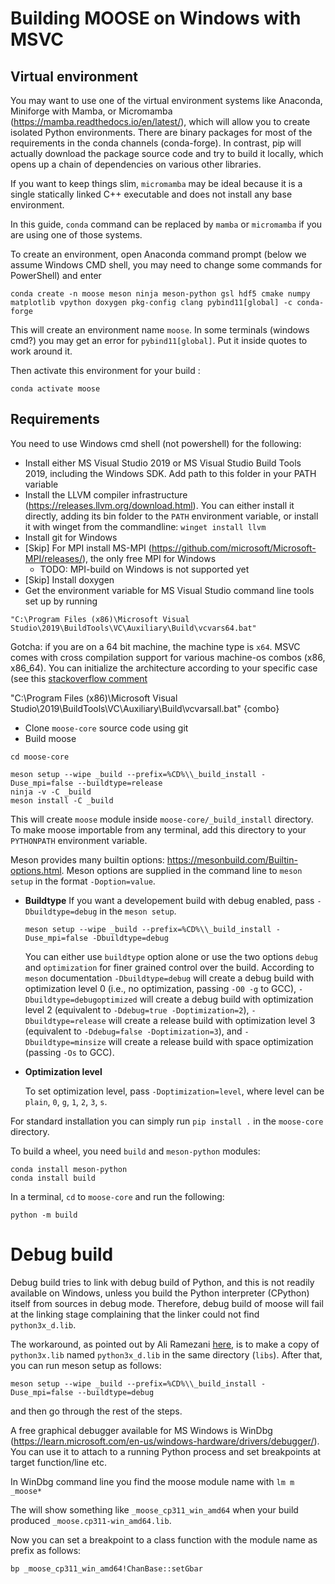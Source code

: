 # Building MOOSE on Windows with MSVC

## Virtual environment
You may want to use one of the virtual environment systems like Anaconda, Miniforge with Mamba, or Micromamba (https://mamba.readthedocs.io/en/latest/), which will allow you to create isolated Python environments. There  are binary packages for most of the requirements in the conda channels (conda-forge). In contrast, pip will actually download the package source code and try to build it locally, which opens up a chain of dependencies on various other libraries.

If you want to keep things slim, `micromamba` may be ideal because it is a single statically linked C++ executable and does not install any base environment.

In this guide, `conda` command can be replaced by `mamba` or `micromamba` if you are using one of those systems. 

To create an environment, open Anaconda command prompt (below we assume Windows CMD shell, you may need to change some commands for PowerShell) and enter

```
conda create -n moose meson ninja meson-python gsl hdf5 cmake numpy matplotlib vpython doxygen pkg-config clang pybind11[global] -c conda-forge
```

This will create an environment name `moose`. In some terminals (windows cmd?) you may get an error for `pybind11[global]`. Put it inside quotes to work around it.

Then activate this environment for your build :

```
conda activate moose
```

## Requirements

You need to use Windows cmd shell (not powershell) for the following:

* Install either MS Visual Studio 2019 or MS Visual Studio Build Tools 2019, including the Windows SDK.
  Add path to this folder in your PATH variable
* Install the LLVM compiler infrastructure (https://releases.llvm.org/download.html). You can either install it directly, adding its bin folder to the `PATH` environment variable, or install it with winget from the commandline: `winget install llvm`
* Install git for Windows
* [Skip] For MPI install MS-MPI (https://github.com/microsoft/Microsoft-MPI/releases/), the only free MPI for Windows
  - TODO: MPI-build on Windows is not supported yet
* [Skip] Install doxygen
* Get the environment variable for MS Visual Studio command line tools set up by running 

```
"C:\Program Files (x86)\Microsoft Visual Studio\2019\BuildTools\VC\Auxiliary\Build\vcvars64.bat"
```

Gotcha: if you are on a 64 bit machine, the machine type is `x64`. MSVC comes with cross compilation support for various machine-os combos (x86, x86_64). You can initialize the architecture according to your specific case (see this [stackoverflow comment](https://stackoverflow.com/questions/78446613/whats-the-difference-in-visual-studio-between-amd64-x86-vs-x86-amd64)

"C:\Program Files (x86)\Microsoft Visual Studio\2019\BuildTools\VC\Auxiliary\Build\vcvarsall.bat" {combo}

* Clone `moose-core` source code using git
* Build moose
```
cd moose-core

meson setup --wipe _build --prefix=%CD%\\_build_install -Duse_mpi=false --buildtype=release
ninja -v -C _build 
meson install -C _build
```

This will create `moose` module inside `moose-core/_build_install` directory. To make moose importable from any terminal, add this directory to your `PYTHONPATH` environment variable. 


Meson provides many builtin options: https://mesonbuild.com/Builtin-options.html. Meson options are supplied in the command line to `meson setup` in the format `-Doption=value`.

  - **Buildtype**
	If you want a developement build with debug enabled, pass `-Dbuildtype=debug` in the `meson setup`.


	```
	meson setup --wipe _build --prefix=%CD%\\_build_install -Duse_mpi=false -Dbuildtype=debug
	```

	You can either use `buildtype` option alone or use the two options `debug` and `optimization` for finer grained control over the build. According to `meson` documentation `-Dbuildtype=debug` will create a debug build with optimization level 0 (i.e., no optimization, passing `-O0 -g` to GCC), `-Dbuildtype=debugoptimized`  will create a debug build with optimization level 2 (equivalent to `-Ddebug=true -Doptimization=2`), `-Dbuildtype=release` will create a release build with optimization level 3 (equivalent to `-Ddebug=false -Doptimization=3`), and `-Dbuildtype=minsize` will create a release build with space optimization (passing `-Os` to GCC).
	
  - **Optimization level**
	
	To set optimization level, pass `-Doptimization=level`, where level can be `plain`, `0`, `g`, `1`, `2`, `3`, `s`.



For standard installation you can simply run `pip install .` in the `moose-core` directory.

To build a wheel, you need `build` and `meson-python` modules:

```
conda install meson-python
conda install build
```

In a terminal, `cd` to `moose-core` and run the following:

```
python -m build
```

# Debug build
Debug build tries to link with debug build of Python, and this is not
readily available on Windows, unless you build the Python interpreter
(CPython) itself from sources in debug mode. Therefore, debug build of
moose will fail at the linking stage complaining that the linker could
not find `python3x_d.lib`.

The workaround, as pointed out by Ali Ramezani
[here](https://stackoverflow.com/questions/66162568/lnk1104cannot-open-file-python39-d-lib),
is to make a copy of `python3x.lib` named `python3x_d.lib` in the same
directory (`libs`). After that, you can run meson setup as follows:

```
meson setup --wipe _build --prefix=%CD%\\_build_install -Duse_mpi=false --buildtype=debug
```

and then go through the rest of the steps.

A free graphical debugger available for MS Windows is WinDbg (https://learn.microsoft.com/en-us/windows-hardware/drivers/debugger/). You can
use it to attach to a running Python process and set breakpoints at
target function/line etc.

In WinDbg command line you find the moose module name with
`lm m _moose*`

The will show something like `_moose_cp311_win_amd64` when your build produced `_moose.cp311-win_amd64.lib`.

Now you can set a breakpoint to a class function with the module name as prefix as follows:

`bp _moose_cp311_win_amd64!ChanBase::setGbar`
